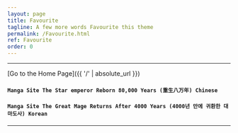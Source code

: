 ```yaml
---
layout: page
title: Favourite
tagline: A few more words Favourite this theme
permalink: /Favourite.html
ref: Favourite
order: 0
---
```

---
[Go to the Home Page]({{ '/' | absolute_url }})


#### **````Manga Site The Star emperor Reborn 80,000 Years (重生八万年) Chinese````**
#### **````Manga Site The Great Mage Returns After 4000 Years (4000년 만에 귀환한 대마도사) Korean````**

---
